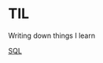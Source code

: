 # TIL
Writing down things I learn

[SQL](https://www.notion.so/MYSQL-dcb6981a4e244776bd292d3283c838c5)
